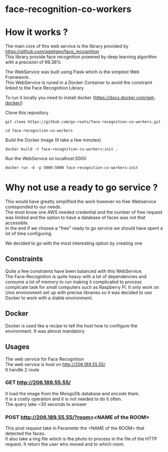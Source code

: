 # face-recognition-co-workers

# How it works ?
The main core of this web service is the library provided by https://github.com/ageitgey/face_recognition  
This library provide face recognition powered by deep learning algorithm with a precision of 99.38%  

The WebService was built using Flask which is the simplest Web Framework.  
This WebService is runed in a Docker Container to avoid the constraint linked to the Face Recognition Library

To run it locally you need to install docker (https://docs.docker.com/get-docker/)  

Clone this repository
```shell
git clone https://github.com/go-roots/face-recognition-co-workers.git
```
```shell
cd face-recognition-co-workers
```
Build the Docker Image (It take a few minutes)
```shell
docker build -t face-recognition-co-workers:init .
```
Run the WebService on localhost:5000
```shell
docker run -d -p 5000:5000 face-recognition-co-workers:init
```

# Why not use a ready to go service ?
This would have greatly simplified the work however no free Webservice coresponded to our needs.  
The most know one AWS needed credential and the number of free request was limited and the option to have a database of faces was not that accessible.  
In the end if we choose a "free" ready to go service we should have spent a lot of time configuring.  

We decided to go with the most interesting option by creating one

## Constraints
Quite a few constraints have been balanced with this WebService.  
The Face-Recognition is quite heavy with a lot of dependencies and consume a lot of memory to run making it complicated to process complicate task for small computers such as Raspberry Pi.
It only work on Unix environment set up with precise libraries so it was decided to use Docker to work with a stable environment.

## Docker
Docker is used like a recipe to tell the host how to configure the environment. It was almost mandatory 

## Usages  
The web service for Face Recognition   
The web service is host on http://206.189.55.55/   
It handle 2 route  

### GET http://206.189.55.55/

It load the image from the MongoDb database and encode them.   
It is a costly operation and it is not needed to do it often.   
The query take ~30 seconds to answer

### POST http://206.189.55.55/?room=<NAME of the ROOM\>

This post request take in Parameter the <NAME of the ROOM\> that detected the faces.   
It also take a img file which is the photo to process in the file of the HTTP request.
It return the user who moved and to which room.

